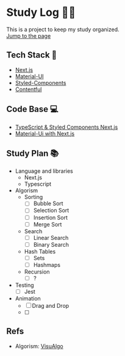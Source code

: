 # Study Log 👩‍💻

This is a project to keep my study organized.  
[Jump to the page](https://study-log.vercel.app/)

## Tech Stack 🔧

- [Next.js](https://github.com/vercel/next.js)
- [Material-UI](https://github.com/mui-org/material-ui)
- [Styled-Components](https://github.com/styled-components/styled-components)
- [Contentful](https://www.contentful.com/)

## Code Base 💻

- [TypeScript & Styled Components Next.js](https://github.com/vercel/next.js/tree/canary/examples/with-typescript-styled-components)
- [Material-Ui with Next.js](https://github.com/mui-org/material-ui/tree/next/examples/nextjs-with-typescript)

## Study Plan 📚

- Language and libraries
  - Next.js
  - Typescript
- Algorism
  - Sorting
    - [ ] Bubble Sort
    - [ ] Selection Sort
    - [ ] Insertion Sort
    - [ ] Merge Sort
  - Search
    - [ ] Linear Search
    - [ ] Binary Search
  - Hash Tables
    - [ ] Sets
    - [ ] Hashmaps
  - Recursion
    - [ ] ?
- Testing
  - [ ] Jest
- Animation
  - [ ] Drag and Drop
  - [ ]  

## Refs 

- Algorism: [VisuAlgo](https://visualgo.net/en)
